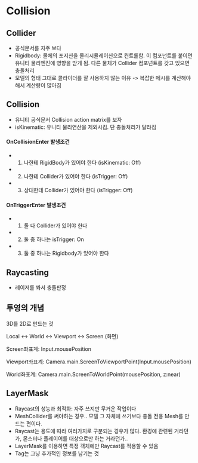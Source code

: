 # Collision

## Collider

- 공식문서를 자주 보다
- Rigidbody: 물체의 포지션을 물리시뮬레이션으로 컨트롤함. 이 컴포넌트를 붙이면 유니티 물리엔진에 영향을 받게 됨. 다른 물체가 Collider 컴포넌트를 갖고 있으면 충돌처리
- 모델의 형태 그대로 콜라이더를 잘 사용하지 않는 이유 -> 복잡한 메시를 계산해야해서 계산량이 많아짐

## Collision

- 유니티 공식문서 Collision action matrix를 보자
- isKinematic: 유니티 물리연산을 제외시킴. 단 충돌처리가 달라짐

#### OnCollisionEnter 발생조건

- 1) 나한테 RigidBody가 있어야 한다 (isKinematic: Off)
- 2) 나한테 Collider가 있어야 한다 (isTrigger: Off)
- 3) 상대한테 Collider가 있어야 한다 (isTrigger: Off)

#### OnTriggerEnter 발생조건

- 1) 둘 다 Collider가 있어야 한다
- 2) 둘 중 하나는 isTrigger: On
- 3) 둘 중 하나는 Rigidbody가 있어야 한다

## Raycasting

- 레이저를 쏴서 충돌판정

## 투영의 개념

3D를 2D로 만드는 것

Local <-> World <-> Viewport <-> Screen (화면)

Screen좌표계: Input.mousePosition

Viewport좌표계: Camera.main.ScreenToViewportPoint(Input.mousePosition)

World좌표계: Camera.main.ScreenToWorldPoint(mousePosition, z:near)

## LayerMask

- Raycast의 성능과 최적화: 자주 쓰지만 무거운 작업이다
- MeshCollider를 써야하는 경우.. 모델 그 자체에 쓰기보다 충돌 전용 Mesh를 만드는 편이다.
- Raycast는 용도에 따라 여러가지로 구분되는 경우가 많다. 환경에 관련된 거라던가, 몬스터나 플레이어를 대상으로만 하는 거라던가..
- LayerMask를 이용하면 특정 객체에만 Raycast를 적용할 수 있음
- Tag는 그냥 추가적인 정보를 남기는 것